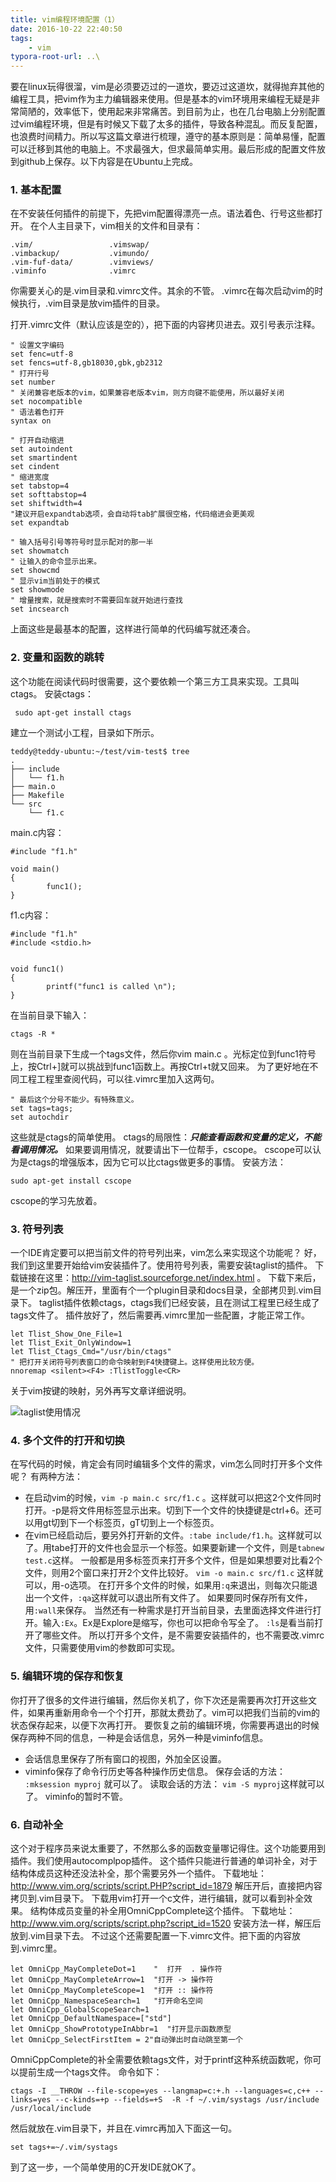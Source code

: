 ```yaml
---
title: vim编程环境配置（1）
date: 2016-10-22 22:40:50
tags:
	- vim
typora-root-url: ..\
---
```

要在linux玩得很溜，vim是必须要迈过的一道坎，要迈过这道坎，就得抛弃其他的编程工具，把vim作为主力编辑器来使用。但是基本的vim环境用来编程无疑是非常简陋的，效率低下，使用起来非常痛苦。到目前为止，也在几台电脑上分别配置过vim编程环境，但是有时候又下载了太多的插件，导致各种混乱。而反复配置，也浪费时间精力。所以写这篇文章进行梳理，遵守的基本原则是：简单易懂，配置可以迁移到其他的电脑上。不求最强大，但求最简单实用。最后形成的配置文件放到github上保存。以下内容是在Ubuntu上完成。

### 1. 基本配置
在不安装任何插件的前提下，先把vim配置得漂亮一点。语法着色、行号这些都打开。
在个人主目录下，vim相关的文件和目录有：

```
.vim/                 .vimswap/
.vimbackup/           .vimundo/
.vim-fuf-data/        .vimviews/
.viminfo              .vimrc               
```
你需要关心的是.vim目录和.vimrc文件。其余的不管。
.vimrc在每次启动vim的时候执行，.vim目录是放vim插件的目录。

打开.vimrc文件（默认应该是空的），把下面的内容拷贝进去。双引号表示注释。
```
" 设置文字编码
set fenc=utf-8
set fencs=utf-8,gb18030,gbk,gb2312
" 打开行号
set number
" 关闭兼容老版本的vim，如果兼容老版本vim，则方向键不能使用，所以最好关闭
set nocompatible
" 语法着色打开
syntax on

" 打开自动缩进
set autoindent
set smartindent
set cindent
" 缩进宽度
set tabstop=4
set softtabstop=4
set shiftwidth=4
"建议开启expandtab选项，会自动将tab扩展很空格，代码缩进会更美观
set expandtab

" 输入括号引号等符号时显示配对的那一半
set showmatch
" 让输入的命令显示出来。
set showcmd
" 显示vim当前处于的模式
set showmode
" 增量搜索，就是搜索时不需要回车就开始进行查找
set incsearch

```
上面这些是最基本的配置，这样进行简单的代码编写就还凑合。
### 2. 变量和函数的跳转
这个功能在阅读代码时很需要，这个要依赖一个第三方工具来实现。工具叫ctags。
安装ctags：
```
 sudo apt-get install ctags 
```
建立一个测试小工程，目录如下所示。
```
teddy@teddy-ubuntu:~/test/vim-test$ tree
.
├── include
│   └── f1.h
├── main.o
├── Makefile
└── src
    └── f1.c
```
main.c内容：
```
#include "f1.h"

void main()
{
		func1();
}
```
f1.c内容：
```
#include "f1.h"
#include <stdio.h>


void func1()
{
		printf("func1 is called \n");
}
```
在当前目录下输入：
```
ctags -R *
```
则在当前目录下生成一个tags文件，然后你vim main.c 。光标定位到func1符号上，按Ctrl+]就可以挑战到func1函数上。再按Ctrl+t就又回来。
为了更好地在不同工程工程里查阅代码，可以往.vimrc里加入这两句。
```
" 最后这个分号不能少。有特殊意义。
set tags=tags;
set autochdir
```
这些就是ctags的简单使用。
ctags的局限性：***只能查看函数和变量的定义，不能看调用情况。***
如果要调用情况，就要请出下一位帮手，cscope。
cscope可以认为是ctags的增强版本，因为它可以比ctags做更多的事情。
安装方法：
```
sudo apt-get install cscope
```
cscope的学习先放着。
### 3. 符号列表
一个IDE肯定要可以把当前文件的符号列出来，vim怎么来实现这个功能呢？
好，我们到这里要开始给vim安装插件了。使用符号列表，需要安装taglist的插件。
下载链接在这里：http://vim-taglist.sourceforge.net/index.html 。
下载下来后，是一个zip包。解压开，里面有个一个plugin目录和docs目录，全部拷贝到.vim目录下。
taglist插件依赖ctags，ctags我们已经安装，且在测试工程里已经生成了tags文件了。
插件放好了，然后需要再.vimrc里加一些配置，才能正常工作。
```
let Tlist_Show_One_File=1
let Tlist_Exit_OnlyWindow=1
let Tlist_Ctags_Cmd="/usr/bin/ctags"
" 把打开关闭符号列表窗口的命令映射到F4快捷键上。这样使用比较方便。
nnoremap <silent><F4> :TlistToggle<CR>
```
关于vim按键的映射，另外再写文章详细说明。

![taglist使用情况](/images/taglist使用情况.jpg)

### 4. 多个文件的打开和切换
在写代码的时候，肯定会有同时编辑多个文件的需求，vim怎么同时打开多个文件呢？
有两种方法：
* 在启动vim的时候，`vim -p main.c src/f1.c` 。这样就可以把这2个文件同时打开。-p是将文件用标签显示出来。切到下一个文件的快捷键是ctrl+6。还可以用gt切到下一个标签页，gT切到上一个标签页。
* 在vim已经启动后，要另外打开新的文件。`:tabe include/f1.h`。这样就可以了。用tabe打开的文件也会显示一个标签。如果要新建一个文件，则是`tabnew test.c`这样。
  一般都是用多标签页来打开多个文件，但是如果想要对比看2个文件，则用2个窗口来打开2个文件比较好。
  `vim -o main.c src/f1.c` 这样就可以，用-o选项。
  在打开多个文件的时候，如果用`:q`来退出，则每次只能退出一个文件，`:qa`这样就可以退出所有文件了。
  如果要同时保存所有文件，用`:wall`来保存。
  当然还有一种需求是打开当前目录，去里面选择文件进行打开。输入`:Ex`。Ex是Explore是缩写，你也可以把命令写全了。
  `:ls`是看当前打开了哪些文件。
  所以打开多个文件，是不需要安装插件的，也不需要改.vimrc文件，只需要使用vim的参数即可实现。

### 5. 编辑环境的保存和恢复
你打开了很多的文件进行编辑，然后你关机了，你下次还是需要再次打开这些文件，如果再重新用命令一个个打开，那就太费劲了。vim可以把我们当前的vim的状态保存起来，以便下次再打开。
要恢复之前的编辑环境，你需要再退出的时候保存两种不同的信息，一种是会话信息，另外一种是viminfo信息。
* 会话信息里保存了所有窗口的视图，外加全区设置。
* viminfo保存了命令行历史等各种操作历史信息。
  保存会话的方法：
  `:mksession myproj` 就可以了。
  读取会话的方法：
  `vim -S myproj`这样就可以了。
  viminfo的暂时不管。

### 6. 自动补全
这个对于程序员来说太重要了，不然那么多的函数变量哪记得住。这个功能要用到插件。我们使用autocomplpop插件。
这个插件只能进行普通的单词补全，对于结构体成员这种还没法补全，那个需要另外一个插件。
下载地址：http://www.vim.org/scripts/script.PHP?script_id=1879 
解压开后，直接把内容拷贝到.vim目录下。
下载用vim打开一个c文件，进行编辑，就可以看到补全效果。
结构体成员变量的补全用OmniCppComplete这个插件。
下载地址：http://www.vim.org/scripts/script.php?script_id=1520
安装方法一样，解压后放到.vim目录下去。
不过这个还需要配置一下.vimrc文件。把下面的内容放到.vimrc里。
```
let OmniCpp_MayCompleteDot=1    "  打开  . 操作符
let OmniCpp_MayCompleteArrow=1  "打开 -> 操作符
let OmniCpp_MayCompleteScope=1  "打开 :: 操作符
let OmniCpp_NamespaceSearch=1   "打开命名空间
let OmniCpp_GlobalScopeSearch=1
let OmniCpp_DefaultNamespace=["std"]
let OmniCpp_ShowPrototypeInAbbr=1  "打开显示函数原型
let OmniCpp_SelectFirstItem = 2"自动弹出时自动跳至第一个
```
OmniCppComplete的补全需要依赖tags文件，对于printf这种系统函数呢，你可以提前生成一个tags文件。
命令如下：
```
ctags -I __THROW --file-scope=yes --langmap=c:+.h --languages=c,c++ --links=yes --c-kinds=+p --fields=+S  -R -f ~/.vim/systags /usr/include /usr/local/include
```
然后就放在.vim目录下，并且在.vimrc再加入下面这一句。
```
set tags+=~/.vim/systags
```
到了这一步，一个简单使用的C开发IDE就OK了。




